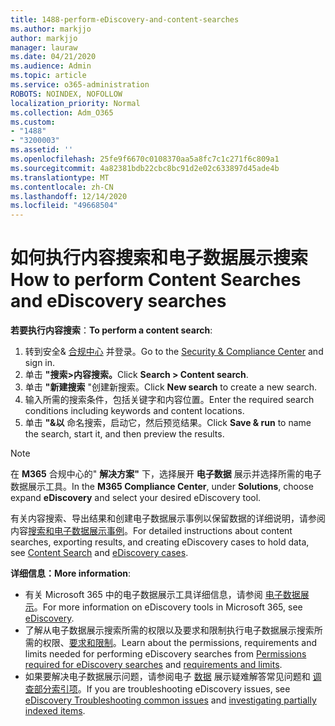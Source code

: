 ```yaml
---
title: 1488-perform-eDiscovery-and-content-searches
ms.author: markjjo
author: markjjo
manager: lauraw
ms.date: 04/21/2020
ms.audience: Admin
ms.topic: article
ms.service: o365-administration
ROBOTS: NOINDEX, NOFOLLOW
localization_priority: Normal
ms.collection: Adm_O365
ms.custom:
- "1488"
- "3200003"
ms.assetid: ''
ms.openlocfilehash: 25fe9f6670c0108370aa5a8fc7c1c271f6c809a1
ms.sourcegitcommit: 4a82381bdb22cbc8bc91d2e02c633897d45ade4b
ms.translationtype: MT
ms.contentlocale: zh-CN
ms.lasthandoff: 12/14/2020
ms.locfileid: "49668504"
---
```

# <a name="how-to-perform-content-searches-and-ediscovery-searches"></a><span data-ttu-id="4c6f4-102">如何执行内容搜索和电子数据展示搜索</span><span class="sxs-lookup"><span data-stu-id="4c6f4-102">How to perform Content Searches and eDiscovery searches</span></span>

<span data-ttu-id="4c6f4-103">**若要执行内容搜索**：</span><span class="sxs-lookup"><span data-stu-id="4c6f4-103">**To perform a content search**:</span></span>

1. <span data-ttu-id="4c6f4-104">转到安全& [合规中心](https://protection.office.com) 并登录。</span><span class="sxs-lookup"><span data-stu-id="4c6f4-104">Go to the [Security & Compliance Center](https://protection.office.com) and sign in.</span></span>
2. <span data-ttu-id="4c6f4-105">单击 **"搜索>内容搜索。**</span><span class="sxs-lookup"><span data-stu-id="4c6f4-105">Click **Search > Content search**.</span></span>
3. <span data-ttu-id="4c6f4-106">单击 **"新建搜索** "创建新搜索。</span><span class="sxs-lookup"><span data-stu-id="4c6f4-106">Click **New search** to create a new search.</span></span>
4. <span data-ttu-id="4c6f4-107">输入所需的搜索条件，包括关键字和内容位置。</span><span class="sxs-lookup"><span data-stu-id="4c6f4-107">Enter the required search conditions including keywords and content locations.</span></span>
5. <span data-ttu-id="4c6f4-108">单击 **"&以** 命名搜索，启动它，然后预览结果。</span><span class="sxs-lookup"><span data-stu-id="4c6f4-108">Click **Save & run** to name the search, start it, and then preview the results.</span></span>

> [!NOTE]
> <span data-ttu-id="4c6f4-109">在 **M365** 合规中心的" **解决方案"** 下，选择展开 **电子数据** 展示并选择所需的电子数据展示工具。</span><span class="sxs-lookup"><span data-stu-id="4c6f4-109">In the **M365 Compliance Center**, under **Solutions**, choose expand **eDiscovery** and select your desired eDiscovery tool.</span></span>

<span data-ttu-id="4c6f4-110">有关内容搜索、导出结果和创建电子数据展示事例以保留数据的详细说明，请参阅内容[搜索](https://docs.microsoft.com/microsoft-365/compliance/content-search)[和电子数据展示事例](https://docs.microsoft.com/microsoft-365/compliance/ediscovery-cases)。</span><span class="sxs-lookup"><span data-stu-id="4c6f4-110">For detailed instructions about content searches, exporting results, and creating eDiscovery cases to hold data, see [Content Search](https://docs.microsoft.com/microsoft-365/compliance/content-search) and [eDiscovery cases](https://docs.microsoft.com/microsoft-365/compliance/ediscovery-cases).</span></span>

<span data-ttu-id="4c6f4-111">**详细信息：**</span><span class="sxs-lookup"><span data-stu-id="4c6f4-111">**More information**:</span></span>

- <span data-ttu-id="4c6f4-112">有关 Microsoft 365 中的电子数据展示工具详细信息，请参阅 [电子数据展示](https://docs.microsoft.com/microsoft-365/compliance/ediscovery)。</span><span class="sxs-lookup"><span data-stu-id="4c6f4-112">For more information on eDiscovery tools in Microsoft 365, see [eDiscovery](https://docs.microsoft.com/microsoft-365/compliance/ediscovery).</span></span>
- <span data-ttu-id="4c6f4-113">了解从电子数据展示搜索所需的权限以及要求和限制执行电子数据展示搜索所需的[](https://docs.microsoft.com/microsoft-365/compliance/assign-ediscovery-permissions)权限、[要求和限制](https://docs.microsoft.com/microsoft-365/compliance/limits-for-content-search)。</span><span class="sxs-lookup"><span data-stu-id="4c6f4-113">Learn about the permissions, requirements and limits needed for performing eDiscovery searches from [Permissions required for eDiscovery searches](https://docs.microsoft.com/microsoft-365/compliance/assign-ediscovery-permissions) and [requirements and limits](https://docs.microsoft.com/microsoft-365/compliance/limits-for-content-search).</span></span>
- <span data-ttu-id="4c6f4-114">如果要解决电子数据展示问题，请参阅电子 [数据](https://docs.microsoft.com/microsoft-365/compliance/ediscovery-troubleshooting-common-issues) 展示疑难解答常见问题和 [调查部分索引项](https://docs.microsoft.com/microsoft-365/compliance/investigating-partially-indexed-items-in-ediscovery)。</span><span class="sxs-lookup"><span data-stu-id="4c6f4-114">If you are troubleshooting eDiscovery issues, see [eDiscovery Troubleshooting common issues](https://docs.microsoft.com/microsoft-365/compliance/ediscovery-troubleshooting-common-issues) and [investigating partially indexed items](https://docs.microsoft.com/microsoft-365/compliance/investigating-partially-indexed-items-in-ediscovery).</span></span>
